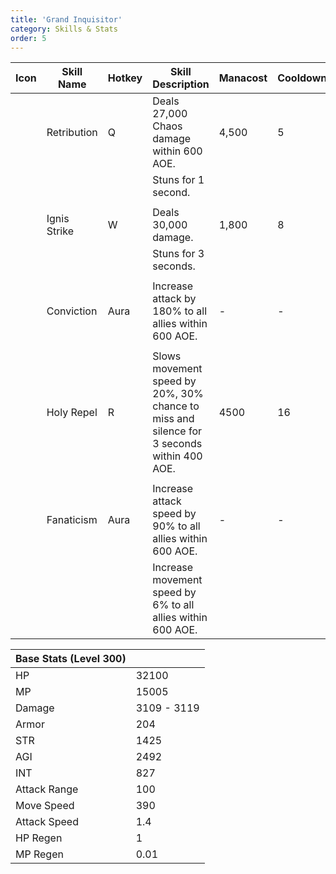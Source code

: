 ```yaml
---
title: 'Grand Inquisitor'
category: Skills & Stats
order: 5
---
```

| Icon | Skill Name   | Hotkey | Skill Description                                           | Manacost | Cooldown | Buff Duration | Shard Cost | Max Level |
|------|--------------|--------|-------------------------------------------------------------|----------|----------|---------------|------------|-----------|
|      | Retribution  | Q      | Deals 27,000 Chaos damage within 600 AOE.                   | 4,500    | 5        | -             | -          | 30        |
|      |              |        | Stuns for 1 second.                                         |          |          |               |            |           |
|      |              |        |                                                             |          |          |               |            |           |
|      | Ignis Strike | W      | Deals 30,000 damage.                                        | 1,800    | 8        | -             | -          | 30        |
|      |              |        | Stuns for 3 seconds.                                        |          |          |               |            |           |
|      |              |        |                                                             |          |          |               |            |           |
|      | Conviction   | Aura   | Increase attack by 180% to all allies within 600 AOE.       | -        | -        | -             | -          | 30        |
|      |              |        |                                                             |          |          |               |            |           |
|      | Holy Repel   | R      | Slows movement speed by 20%, 30% chance to miss and silence for 3 seconds within 400 AOE.                 | 4500     | 16       | -             | -          | 30        |
|      |              |        |                                                             |          |          |               |            |           |
|      | Fanaticism   | Aura   | Increase attack speed by 90% to all allies within 600 AOE.  | -        | -        | -             | -          | 30        |
|      |              |        | Increase movement speed by 6% to all allies within 600 AOE. |          |          |               |            |           |


| Base Stats (Level 300) |                   |
|------------------------|-------------------|
| HP                     | 32100             |
| MP                     | 15005             |
| Damage                 |       3109 - 3119 |
| Armor                  | 204               |
| STR                    | 1425              |
| AGI                    | 2492              |
| INT                    | 827               |
| Attack Range           | 100               |
| Move Speed             | 390               |
| Attack Speed           | 1.4               |
| HP Regen               | 1                 |
| MP Regen               | 0.01              |